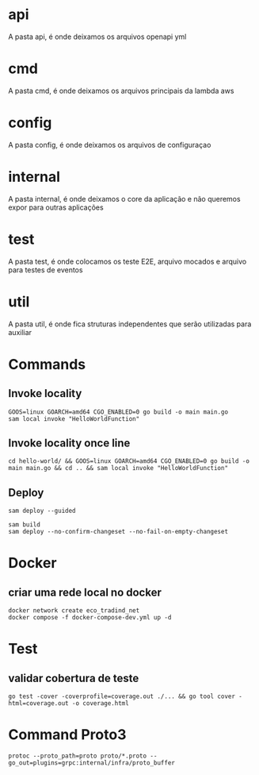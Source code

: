 # api

A pasta api, é onde deixamos os arquivos openapi yml

# cmd

A pasta cmd, é onde deixamos os arquivos principais da lambda aws

# config

A pasta config, é onde deixamos os arquivos de configuraçao

# internal

A pasta internal, é onde deixamos o core da aplicação e não queremos expor para outras aplicações

# test

A pasta test, é onde colocamos os teste E2E, arquivo mocados e arquivo para testes de eventos

# util

A pasta util, é onde fica struturas independentes que serão utilizadas para auxiliar

# Commands

## Invoke locality

```shell
GOOS=linux GOARCH=amd64 CGO_ENABLED=0 go build -o main main.go
sam local invoke "HelloWorldFunction"
```

## Invoke locality once line

```shell
cd hello-world/ && GOOS=linux GOARCH=amd64 CGO_ENABLED=0 go build -o main main.go && cd .. && sam local invoke "HelloWorldFunction"
```

## Deploy

```shell
sam deploy --guided
```

```shell
sam build
sam deploy --no-confirm-changeset --no-fail-on-empty-changeset
```
# Docker 
## criar uma rede local no docker

```shell
docker network create eco_tradind_net
docker compose -f docker-compose-dev.yml up -d
```

# Test
## validar cobertura de teste 
```shell
go test -cover -coverprofile=coverage.out ./... && go tool cover -html=coverage.out -o coverage.html

```

# Command Proto3

```shell
protoc --proto_path=proto proto/*.proto --go_out=plugins=grpc:internal/infra/proto_buffer
```